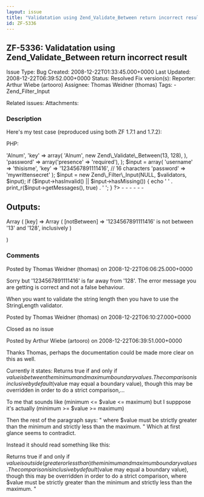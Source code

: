```yaml
---
layout: issue
title: "Validatation using Zend_Validate_Between return incorrect result"
id: ZF-5336
---
```


ZF-5336: Validatation using Zend\_Validate\_Between return incorrect result
---------------------------------------------------------------------------

 Issue Type: Bug Created: 2008-12-22T01:33:45.000+0000 Last Updated: 2008-12-22T06:39:52.000+0000 Status: Resolved Fix version(s): 
 Reporter:  Arthur Wiebe (artooro)  Assignee:  Thomas Weidner (thomas)  Tags: - Zend\_Filter\_Input
 
 Related issues: 
 Attachments: 
### Description

Here's my test case (reproduced using both ZF 1.7.1 and 1.7.2):

PHP:

 <?php require\_once('Zend/Filter.php'); require\_once('Zend/Filter/Input.php'); require\_once('Zend/Validate/Between.php'); $validators = array( 'username' => 'Alnum', 'key' => array( 'Alnum', new Zend\_Validate\_Between(13, 128), ), 'password' => array('presence' => 'required'), ); $input = array( 'username' => 'thisisme', 'key' => '1234567891111416', // 16 characters 'password' => 'mywrittensecret' ); $input = new Zend\_Filter\_Input(NULL, $validators, $input); if ($input->hasInvalid() || $input->hasMissing()) { echo '
    ' . print_r($input->getMessages(), true) . '

'; } ?> - - - - - -

Outputs:
--------

Array ( [key] => Array ( [notBetween] => '1234567891111416' is not between '13' and '128', inclusively )

)

 

 

### Comments

Posted by Thomas Weidner (thomas) on 2008-12-22T06:06:25.000+0000

Sorry but '1234567891111416' is far away from '128'. The error message you are getting is correct and not a false behaviour.

When you want to validate the string length then you have to use the StringLength validator.

 

 

Posted by Thomas Weidner (thomas) on 2008-12-22T06:10:27.000+0000

Closed as no issue

 

 

Posted by Arthur Wiebe (artooro) on 2008-12-22T06:39:51.000+0000

Thanks Thomas, perhaps the documentation could be made more clear on this as well.

Currently it states: Returns true if and only if $value is between the minimum and maximum boundary values. The comparison is inclusive by default ($value may equal a boundary value), though this may be overridden in order to do a strict comparison,...

To me that sounds like (minimum <= $value <= maximum) but I supppose it's actually (minimum >= $value >= maximum)

Then the rest of the paragraph says: " where $value must be strictly greater than the minimum and strictly less than the maximum. " Which at first glance seems to contradict.

Instead it should read something like this:

Returns true if and only if $value is outside (greater or less than) the minimum and maximum boundary values. The comparison is inclusive by default ($value may equal a boundary value), though this may be overridden in order to do a strict comparison, where $value must be strictly greater than the minimum and strictly less than the maximum. "

 

 
